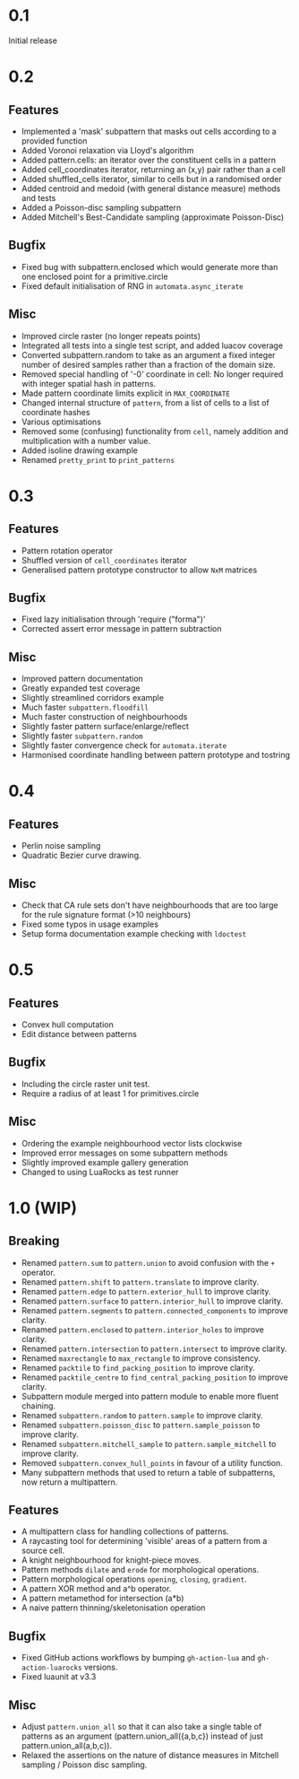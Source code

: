 # 0.1
Initial release

# 0.2

## Features
- Implemented a 'mask' subpattern that masks out cells according to a provided
  function
- Added Voronoi relaxation via Lloyd's algorithm
- Added pattern.cells: an iterator over the constituent cells in a pattern
- Added cell_coordinates iterator, returning an (x,y) pair rather than a cell
- Added shuffled_cells iterator, similar to cells but in a randomised order
- Added centroid and medoid (with general distance measure) methods and tests
- Added a Poisson-disc sampling subpattern
- Added Mitchell's Best-Candidate sampling (approximate Poisson-Disc)

## Bugfix
- Fixed bug with subpattern.enclosed which would generate more than one enclosed
  point for a primitive.circle
- Fixed default initialisation of RNG in `automata.async_iterate`

## Misc
- Improved circle raster (no longer repeats points)
- Integrated all tests into a single test script, and added luacov coverage
- Converted subpattern.random to take as an argument a fixed integer number of
  desired samples rather than a fraction of the domain size.
- Removed special handling of '-0' coordinate in cell: No longer required with
  integer spatial hash in patterns.
- Made pattern coordinate limits explicit in `MAX_COORDINATE`
- Changed internal structure of `pattern`, from a list of cells to a list of
  coordinate hashes
- Various optimisations
- Removed some (confusing) functionality from `cell`, namely addition and
  multiplication with a number value.
- Added isoline drawing example
- Renamed `pretty_print` to `print_patterns`

# 0.3

## Features
- Pattern rotation operator
- Shuffled version of `cell_coordinates` iterator
- Generalised pattern prototype constructor to allow `NxM` matrices 

## Bugfix
- Fixed lazy initialisation through 'require ("forma")'
- Corrected assert error message in pattern subtraction

## Misc
- Improved pattern documentation
- Greatly expanded test coverage
- Slightly streamlined corridors example
- Much faster `subpattern.floodfill`
- Much faster construction of neighbourhoods
- Slightly faster pattern surface/enlarge/reflect
- Slightly faster `subpattern.random`
- Slightly faster convergence check for `automata.iterate`
- Harmonised coordinate handling between pattern prototype and tostring
  

# 0.4

## Features
- Perlin noise sampling
- Quadratic Bezier curve drawing.

## Misc
 - Check that CA rule sets don't have neighbourhoods that are too large for 
   the rule signature format (>10 neighbours)
 - Fixed some typos in usage examples
 - Setup forma documentation example checking with `ldoctest`

# 0.5

## Features
 - Convex hull computation
 - Edit distance between patterns

## Bugfix
 - Including the circle raster unit test.
 - Require a radius of at least 1 for primitives.circle

## Misc
 - Ordering the example neighbourhood vector lists clockwise
 - Improved error messages on some subpattern methods
 - Slightly improved example gallery generation
 - Changed to using LuaRocks as test runner

# 1.0 (WIP)

## Breaking
 - Renamed `pattern.sum` to `pattern.union` to avoid confusion with the
   `+` operator.
 - Renamed `pattern.shift` to `pattern.translate` to improve clarity.
 - Renamed `pattern.edge` to `pattern.exterior_hull` to improve clarity.
 - Renamed `pattern.surface` to `pattern.interior_hull` to improve clarity.
 - Renamed `pattern.segments` to `pattern.connected_components` to improve clarity.
 - Renamed `pattern.enclosed` to `pattern.interior_holes` to improve clarity.
 - Renamed `pattern.intersection` to `pattern.intersect` to improve clarity.
 - Renamed `maxrectangle` to `max_rectangle` to improve consistency.
 - Renamed `packtile` to `find_packing_position` to improve clarity.
 - Renamed `packtile_centre` to `find_central_packing_position` to improve clarity.
 - Subpattern module merged into pattern module to enable more fluent chaining.
 - Renamed `subpattern.random` to `pattern.sample` to improve clarity.
 - Renamed `subpattern.poisson_disc` to `pattern.sample_poisson` to improve clarity.
 - Renamed `subpattern.mitchell_sample` to `pattern.sample_mitchell` to improve clarity.
 - Removed `subpattern.convex_hull_points` in favour of a utility function.
 - Many subpattern methods that used to return a table of subpatterns, now return a multipattern.

## Features
 - A multipattern class for handling collections of patterns.
 - A raycasting tool for determining 'visible' areas of a pattern
   from a source cell.
 - A knight neighbourhood for knight-piece moves.
 - Pattern methods `dilate` and `erode` for morphological operations.
 - Pattern morphological operations `opening`, `closing`, `gradient`.
 - A pattern XOR method and a^b operator.
 - A pattern metamethod for intersection (a*b)
 - A naive pattern thinning/skeletonisation operation

## Bugfix
 - Fixed GitHub actions workflows by bumping `gh-action-lua` and
   `gh-action-luarocks` versions.
 - Fixed luaunit at v3.3 

## Misc
 - Adjust `pattern.union_all` so that it can also take a single table of patterns as
   an argument (pattern.union_all({a,b,c}) instead of just pattern.union_all(a,b,c)).
 - Relaxed the assertions on the nature of distance measures in Mitchell
   sampling / Poisson disc sampling.
